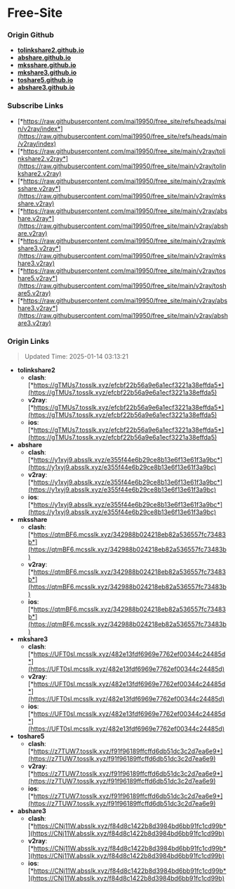 # Free-Site

### Origin Github

- [**tolinkshare2.github.io**](https://github.com/tolinkshare2/tolinkshare2.github.io)
- [**abshare.github.io**](https://github.com/abshare/abshare.github.io)
- [**mksshare.github.io**](https://github.com/mksshare/mksshare.github.io)
- [**mkshare3.github.io**](https://github.com/mkshare3/mkshare3.github.io)
- [**toshare5.github.io**](https://github.com/toshare5/toshare5.github.io)
- [**abshare3.github.io**](https://github.com/abshare3/abshare3.github.io)

### Subscribe Links

- [*https://raw.githubusercontent.com/mai19950/free_site/refs/heads/main/v2ray/index*](https://raw.githubusercontent.com/mai19950/free_site/refs/heads/main/v2ray/index)
- [*https://raw.githubusercontent.com/mai19950/free_site/main/v2ray/tolinkshare2.v2ray*](https://raw.githubusercontent.com/mai19950/free_site/main/v2ray/tolinkshare2.v2ray)
- [*https://raw.githubusercontent.com/mai19950/free_site/main/v2ray/mksshare.v2ray*](https://raw.githubusercontent.com/mai19950/free_site/main/v2ray/mksshare.v2ray)
- [*https://raw.githubusercontent.com/mai19950/free_site/main/v2ray/abshare.v2ray*](https://raw.githubusercontent.com/mai19950/free_site/main/v2ray/abshare.v2ray)
- [*https://raw.githubusercontent.com/mai19950/free_site/main/v2ray/mkshare3.v2ray*](https://raw.githubusercontent.com/mai19950/free_site/main/v2ray/mkshare3.v2ray)
- [*https://raw.githubusercontent.com/mai19950/free_site/main/v2ray/toshare5.v2ray*](https://raw.githubusercontent.com/mai19950/free_site/main/v2ray/toshare5.v2ray)
- [*https://raw.githubusercontent.com/mai19950/free_site/main/v2ray/abshare3.v2ray*](https://raw.githubusercontent.com/mai19950/free_site/main/v2ray/abshare3.v2ray)

### Origin Links

> Updated Time: 2025-01-14 03:13:21

- **tolinkshare2**
  - **clash**: [*https://gTMUs7.tosslk.xyz/efcbf22b56a9e6a1ecf3221a38effda5*](https://gTMUs7.tosslk.xyz/efcbf22b56a9e6a1ecf3221a38effda5)
  - **v2ray**: [*https://gTMUs7.tosslk.xyz/efcbf22b56a9e6a1ecf3221a38effda5*](https://gTMUs7.tosslk.xyz/efcbf22b56a9e6a1ecf3221a38effda5)
  - **ios**: [*https://gTMUs7.tosslk.xyz/efcbf22b56a9e6a1ecf3221a38effda5*](https://gTMUs7.tosslk.xyz/efcbf22b56a9e6a1ecf3221a38effda5)
- **abshare**
  - **clash**: [*https://y1xyj9.absslk.xyz/e355f44e6b29ce8b13e6f13e61f3a9bc*](https://y1xyj9.absslk.xyz/e355f44e6b29ce8b13e6f13e61f3a9bc)
  - **v2ray**: [*https://y1xyj9.absslk.xyz/e355f44e6b29ce8b13e6f13e61f3a9bc*](https://y1xyj9.absslk.xyz/e355f44e6b29ce8b13e6f13e61f3a9bc)
  - **ios**: [*https://y1xyj9.absslk.xyz/e355f44e6b29ce8b13e6f13e61f3a9bc*](https://y1xyj9.absslk.xyz/e355f44e6b29ce8b13e6f13e61f3a9bc)
- **mksshare**
  - **clash**: [*https://qtmBF6.mcsslk.xyz/342988b024218eb82a536557fc73483b*](https://qtmBF6.mcsslk.xyz/342988b024218eb82a536557fc73483b)
  - **v2ray**: [*https://qtmBF6.mcsslk.xyz/342988b024218eb82a536557fc73483b*](https://qtmBF6.mcsslk.xyz/342988b024218eb82a536557fc73483b)
  - **ios**: [*https://qtmBF6.mcsslk.xyz/342988b024218eb82a536557fc73483b*](https://qtmBF6.mcsslk.xyz/342988b024218eb82a536557fc73483b)
- **mkshare3**
  - **clash**: [*https://UFT0sl.mcsslk.xyz/482e13fdf6969e7762ef00344c24485d*](https://UFT0sl.mcsslk.xyz/482e13fdf6969e7762ef00344c24485d)
  - **v2ray**: [*https://UFT0sl.mcsslk.xyz/482e13fdf6969e7762ef00344c24485d*](https://UFT0sl.mcsslk.xyz/482e13fdf6969e7762ef00344c24485d)
  - **ios**: [*https://UFT0sl.mcsslk.xyz/482e13fdf6969e7762ef00344c24485d*](https://UFT0sl.mcsslk.xyz/482e13fdf6969e7762ef00344c24485d)
- **toshare5**
  - **clash**: [*https://z7TUW7.tosslk.xyz/f91f96189ffcffd6db51dc3c2d7ea6e9*](https://z7TUW7.tosslk.xyz/f91f96189ffcffd6db51dc3c2d7ea6e9)
  - **v2ray**: [*https://z7TUW7.tosslk.xyz/f91f96189ffcffd6db51dc3c2d7ea6e9*](https://z7TUW7.tosslk.xyz/f91f96189ffcffd6db51dc3c2d7ea6e9)
  - **ios**: [*https://z7TUW7.tosslk.xyz/f91f96189ffcffd6db51dc3c2d7ea6e9*](https://z7TUW7.tosslk.xyz/f91f96189ffcffd6db51dc3c2d7ea6e9)
- **abshare3**
  - **clash**: [*https://CNj11W.absslk.xyz/f84d8c1422b8d3984bd6bb91fc1cd99b*](https://CNj11W.absslk.xyz/f84d8c1422b8d3984bd6bb91fc1cd99b)
  - **v2ray**: [*https://CNj11W.absslk.xyz/f84d8c1422b8d3984bd6bb91fc1cd99b*](https://CNj11W.absslk.xyz/f84d8c1422b8d3984bd6bb91fc1cd99b)
  - **ios**: [*https://CNj11W.absslk.xyz/f84d8c1422b8d3984bd6bb91fc1cd99b*](https://CNj11W.absslk.xyz/f84d8c1422b8d3984bd6bb91fc1cd99b)
